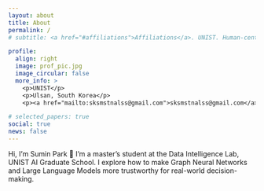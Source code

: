 ```yaml
---
layout: about
title: About
permalink: /
# subtitle: <a href="#affiliations">Affiliations</a>. UNIST. Human-centered AI. Graph Reasoning. Etc.

profile:
  align: right
  image: prof_pic.jpg
  image_circular: false
  more_info: >
    <p>UNIST</p>
    <p>Ulsan, South Korea</p>
    <p><a href="mailto:sksmstnalss@gmail.com">sksmstnalss@gmail.com</a></p>

# selected_papers: true
social: true
news: false
---
```


Hi, I’m Sumin Park 👋
I’m a master’s student at the Data Intelligence Lab, UNIST AI Graduate School. I explore how to make Graph Neural Networks and Large Language Models more trustworthy for real-world decision-making.


<!-- ## 🛠 Selected Projects
- **Hawkeye Project**: Deep learning-based system for predicting store popularity and recommending partnerships  
- **CTP Fairness Analysis**: Investigating gender and regional biases in Career Trajectory Prediction models  
- **Graph RAG System**: Retrieval-Augmented Generation with a knowledge graph in the financial domain   -->

<!-- > For more details, visit the [Projects](/projects/) page. -->

<!-- ---

## 📌 Additional Information
- 🎓 B.S. in Industrial Engineering, Minor in Design – UNIST (2021–2025.08 expected)  
- 🗣 Fluent in Korean and English  
- ✏️ Planning to launch a blog on AI, GNNs, and Trustworthy AI  

--- -->

<!-- 📫 Feel free to reach out via email or through my social media links below. Thanks for visiting! 💜 -->
